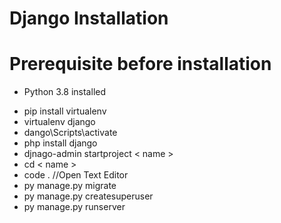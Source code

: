 # Django Installation
# Prerequisite before installation
 - Python 3.8 installed
 
+ pip install virtualenv
+ virtualenv django
+ dango\Scripts\activate
+ php install django
+ djnago-admin startproject < name >
+ cd < name >
+ code . //Open Text Editor
+ py manage.py migrate
+ py manage.py createsuperuser
+ py manage.py runserver
